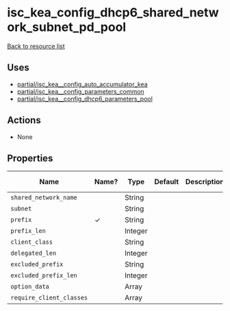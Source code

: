 # isc_kea_config_dhcp6_shared_network_subnet_pd_pool

[Back to resource list](README.md#resources)

## Uses

- [partial/isc_kea__config_auto_accumulator_kea](partial/isc_kea__config_auto_accumulator_kea.md)
- [partial/isc_kea__config_parameters_common](partial/isc_kea__config_parameters_common.md)
- [partial/isc_kea__config_dhcp6_parameters_pool](partial/isc_kea__config_dhcp6_parameters_pool.md)

## Actions

- None

## Properties

| Name                     | Name? | Type    | Default | Description | Allowed Values |
| ------------------------ | ----- | ------- | ------- | ----------- | -------------- |
| `shared_network_name`    |       | String  |         |             |                |
| `subnet`                 |       | String  |         |             |                |
| `prefix`                 | ✓     | String  |         |             |                |
| `prefix_len`             |       | Integer |         |             |                |
| `client_class`           |       | String  |         |             |                |
| `delegated_len`          |       | Integer |         |             |                |
| `excluded_prefix`        |       | String  |         |             |                |
| `excluded_prefix_len`    |       | Integer |         |             |                |
| `option_data`            |       | Array   |         |             |                |
| `require_client_classes` |       | Array   |         |             |                |
